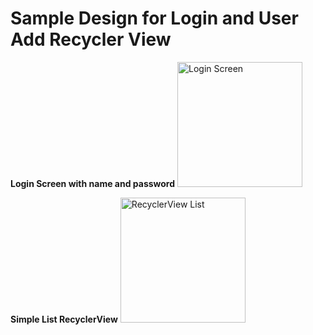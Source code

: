 # Sample Design for Login and User Add Recycler View
**Login Screen with name and password**
<img src="https://m7madmagdy.github.io/pages/login.jpg" alt="Login Screen" style="width:200px;"/>

**Simple List RecyclerView**
<img src="https://m7madmagdy.github.io/pages/list.jpg" alt="RecyclerView List" style="width:200px;"/>
